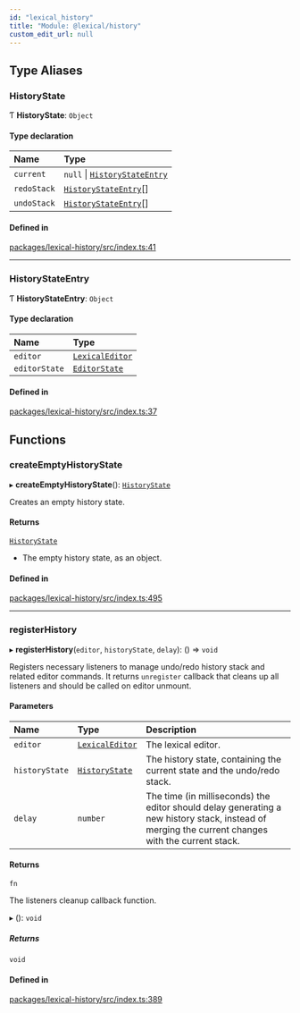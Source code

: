```yaml
---
id: "lexical_history"
title: "Module: @lexical/history"
custom_edit_url: null
---
```


## Type Aliases

### HistoryState

Ƭ **HistoryState**: `Object`

#### Type declaration

| Name | Type |
| :------ | :------ |
| `current` | ``null`` \| [`HistoryStateEntry`](lexical_history.md#historystateentry) |
| `redoStack` | [`HistoryStateEntry`](lexical_history.md#historystateentry)[] |
| `undoStack` | [`HistoryStateEntry`](lexical_history.md#historystateentry)[] |

#### Defined in

[packages/lexical-history/src/index.ts:41](https://github.com/facebook/lexical/tree/main/packages/lexical-history/src/index.ts#L41)

___

### HistoryStateEntry

Ƭ **HistoryStateEntry**: `Object`

#### Type declaration

| Name | Type |
| :------ | :------ |
| `editor` | [`LexicalEditor`](../classes/lexical.LexicalEditor.md) |
| `editorState` | [`EditorState`](../classes/lexical.EditorState.md) |

#### Defined in

[packages/lexical-history/src/index.ts:37](https://github.com/facebook/lexical/tree/main/packages/lexical-history/src/index.ts#L37)

## Functions

### createEmptyHistoryState

▸ **createEmptyHistoryState**(): [`HistoryState`](lexical_history.md#historystate)

Creates an empty history state.

#### Returns

[`HistoryState`](lexical_history.md#historystate)

- The empty history state, as an object.

#### Defined in

[packages/lexical-history/src/index.ts:495](https://github.com/facebook/lexical/tree/main/packages/lexical-history/src/index.ts#L495)

___

### registerHistory

▸ **registerHistory**(`editor`, `historyState`, `delay`): () => `void`

Registers necessary listeners to manage undo/redo history stack and related editor commands.
It returns `unregister` callback that cleans up all listeners and should be called on editor unmount.

#### Parameters

| Name | Type | Description |
| :------ | :------ | :------ |
| `editor` | [`LexicalEditor`](../classes/lexical.LexicalEditor.md) | The lexical editor. |
| `historyState` | [`HistoryState`](lexical_history.md#historystate) | The history state, containing the current state and the undo/redo stack. |
| `delay` | `number` | The time (in milliseconds) the editor should delay generating a new history stack, instead of merging the current changes with the current stack. |

#### Returns

`fn`

The listeners cleanup callback function.

▸ (): `void`

##### Returns

`void`

#### Defined in

[packages/lexical-history/src/index.ts:389](https://github.com/facebook/lexical/tree/main/packages/lexical-history/src/index.ts#L389)
